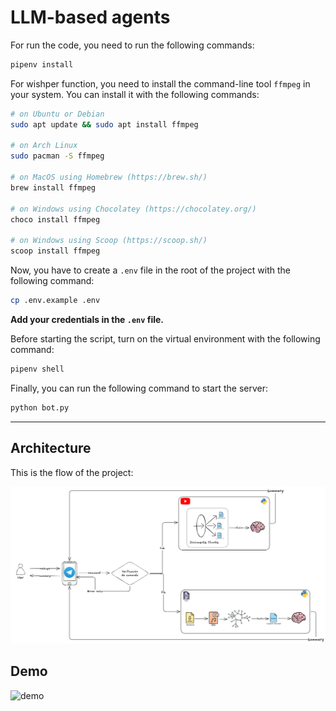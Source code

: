 # LLM-based agents

For run the code, you need to run the following commands:

```bash
pipenv install
```

For wishper function, you need to install the command-line tool `ffmpeg` in your system. You can install it with the following commands:

```bash
# on Ubuntu or Debian
sudo apt update && sudo apt install ffmpeg

# on Arch Linux
sudo pacman -S ffmpeg

# on MacOS using Homebrew (https://brew.sh/)
brew install ffmpeg

# on Windows using Chocolatey (https://chocolatey.org/)
choco install ffmpeg

# on Windows using Scoop (https://scoop.sh/)
scoop install ffmpeg
```

Now, you have to create a `.env` file in the root of the project with the following command:

```bash
cp .env.example .env
```

**Add your credentials in the `.env` file.**

Before starting the script, turn on the virtual environment with the following command:

```bash
pipenv shell
```

Finally, you can run the following command to start the server:

```bash
python bot.py
```

---
## Architecture

This is the flow of the project:

![architecture](./imgs/architecture.png)

## Demo

![demo](https://drive.google.com/file/d/1ymNqYnv2eTJzE7fhR63meOPtVP42IJ1G/view?usp=drive_link)
